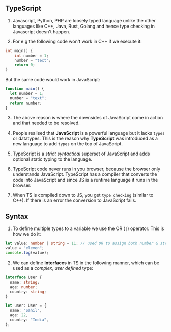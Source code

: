 ## TypeScript

1. Javascript, Python, PHP are loosely typed language unlike the other languages like C++, Java, Rust, Golang and hence type checking in Javascript doesn't happen.

2. For e.g the following code won't work in C++ if we execute it:

```c++
int main() {
    int number = 1;
    number = "text";
    return 0;
}
```

But the same code would work in JavaScript:

```javascript
function main() {
  let number = 1;
  number = "text";
  return number;
}
```

3. The above reason is where the downsides of JavaScript come in action and that needed to be resolved.

4. People realised that **JavaScript** is a powerful language but it lacks `types` or datatypes. This is the reason why **TypeScript** was introduced as a new language to add `types` on the top of JavaScript.

5. TypeScript is a _strict syntactical_ superset of JavaScript and adds optional static typing to the language.

6. TypeScript code never runs in you browser, because the browser only understands JavaScript. TypeScript has a compiler that converts the code into JavaScript and since JS is a runtime language it runs in the browser.

7. When TS is compiled down to JS, you get `type checking` (similar to C++). If there is an error the conversion to JavaScript fails.

## Syntax

1. To define multiple types to a variable we use the OR (`|`) operator. This is how we do it:

```typescript
let value: number | string = 11; // used OR to assign both number & string to the value variable
value = "eleven";
console.log(value);
```

2. We can define **Interfaces** in TS in the following manner, which can be used as a _complex_, _user defined_ type:

```typescript
interface User {
  name: string;
  age: number;
  country: string;
}

let user: User = {
  name: "Sahil",
  age: 22,
  country: "India",
};
```

